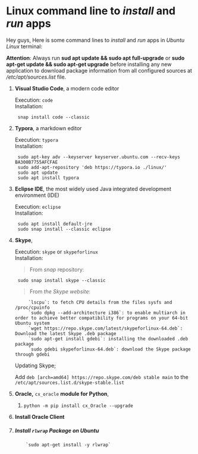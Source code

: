 # Linux command line to *install* and *run* apps

Hey guys,
Here is some command lines to *install* and *run* apps in *Ubuntu Linux* terminal:

**Attention**: Always run **sud apt update && sudo apt full-upgrade** or **sudo apt-get update && sudo apt-get upgrade** before installing any new application to download package information from all configured sources at */etc/apt/sources.list* file.


1. **Visual Studio Code**, a modern code editor

	Execution: `code`\
	Installation:
		
		snap install code --classic
			
2. **Typora**, a markdown editor

    Execution: `typora`\
    Installation: 
	
		sudo apt-key adv --keyserver keyserver.ubuntu.com --recv-keys BA300B7755AFCFAE
		sudo add-apt-repository 'deb https://typora.io ./linux/'
		sudo apt update
		sudo apt install typora
	
3. **Eclipse IDE**, the most widely used Java integrated development environment (IDE)

    Execution: `eclipse`\
    Installation: 
    
		sudo apt install default-jre
		sudo snap install --classic eclipse
	
4. **Skype**, 

   Execution: `skype` or `skypeforlinux`\
   Installation: 
   >	From *snap* repository: 
   
   		sudo snap install skype --classic
   >	From *the Skype website*:
   
			`lscpu`: to fetch CPU details from the files sysfs and /proc/cpuinfo
			`sudo dpkg --add-architecture i386`: to enable multiarch in order to achieve better compatibility for programs on your 64-bit Ubuntu system	
			`wget https://repo.skype.com/latest/skypeforlinux-64.deb`: Download the latest Skype .deb package
			`sudo apt-get install gdebi`: installing the downloaded .deb package
			`sudo gdebi skypeforlinux-64.deb`: download the Skype package through gdebi
	Updating Skype;
	
	Add `deb [arch=amd64] https://repo.skype.com/deb stable main` to the `/etc/apt/sources.list.d/skype-stable.list`
	
5. **Oracle,** `cx_oracle` **module for Python**,
	
	1. ```
	   python -m pip install cx_Oracle --upgrade
	   ```

6. **Install Oracle Client**

7. ##### Install `rlwrap` Package on Ubuntu

    	​	`sudo apt-get install -y rlwrap`    

